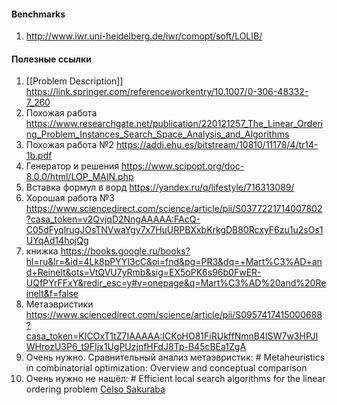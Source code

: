#### Benchmarks
1. http://www.iwr.uni-heidelberg.de/iwr/comopt/soft/LOLIB/

#### Полезные ссылки 
1) [[Problem Description]] https://link.springer.com/referenceworkentry/10.1007/0-306-48332-7_260
2) Похожая работа https://www.researchgate.net/publication/220121257_The_Linear_Ordering_Problem_Instances_Search_Space_Analysis_and_Algorithms
3) Похожая работа №2 https://addi.ehu.es/bitstream/10810/11178/4/tr14-1b.pdf
4) Генератор и решения https://www.scipopt.org/doc-8.0.0/html/LOP_MAIN.php
5) Вставка формул в ворд https://yandex.ru/q/lifestyle/716313089/
6) Хорошая работа №3 https://www.sciencedirect.com/science/article/pii/S0377221714007802?casa_token=v2QvjqD2NngAAAAA:FAcQ-C05dFyqlrugJOsTNVwaYgy7x7HuURPBXxbKrkgDB80RcxyF6zu1u2sOs1UYqAd14hojQg
7) книжка https://books.google.ru/books?hl=ru&lr=&id=4Lk8pPYYI3cC&oi=fnd&pg=PR3&dq=+Mart%C3%AD+and+Reinelt&ots=VtQVU7yRmb&sig=EX5oPK6s96b0FwER-UQfPYrFFxY&redir_esc=y#v=onepage&q=Mart%C3%AD%20and%20Reinelt&f=false
8) Метаэвристики https://www.sciencedirect.com/science/article/pii/S0957417415000688?casa_token=KICOxT1tZ7IAAAAA:ICKoHO81FiRUkffNmnB4ISW7w3HPJIWHrozU3P6_t9FIjx1UgPUzjnfHFdJ8Tp-B45cBEa1ZgA
9) Очень нужно. Сравнительный анализ метаэвристик: # Metaheuristics in combinatorial optimization: Overview and conceptual comparison
10) Очень нужно не нашёл: # Efficient local search algorithms for the linear ordering problem [Celso Sakuraba](https://www.researchgate.net/profile/Celso-Sakuraba?_tp=eyJjb250ZXh0Ijp7ImZpcnN0UGFnZSI6InB1YmxpY2F0aW9uIiwicGFnZSI6InB1YmxpY2F0aW9uIn19)